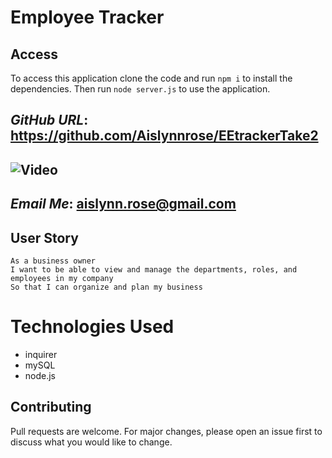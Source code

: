 # Employee Tracker

## Access

To access this application clone the code and run `npm i` to install the dependencies. Then run `node server.js` to use the application.

  ## _GitHub URL_: https://github.com/Aislynnrose/EEtrackerTake2

  ## ![Video]()

  ## _Email Me_: aislynn.rose@gmail.com


## User Story

```
As a business owner
I want to be able to view and manage the departments, roles, and employees in my company
So that I can organize and plan my business
```

# Technologies Used

* inquirer
* mySQL
* node.js

## Contributing
Pull requests are welcome. For major changes, please open an issue first to discuss what you would like to change.